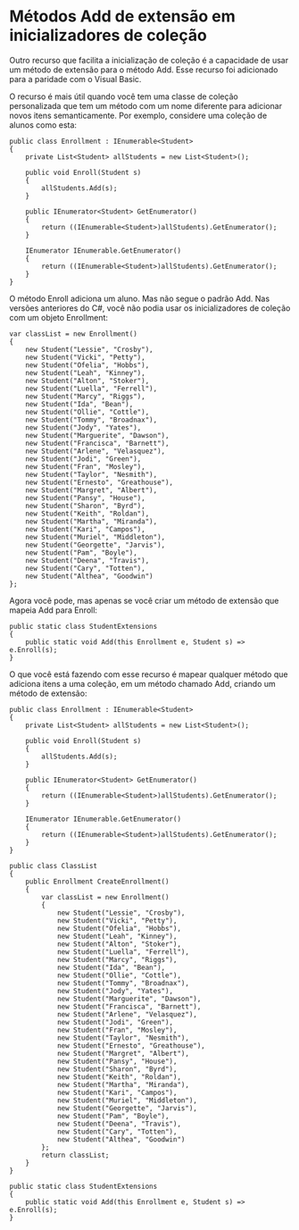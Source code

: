 ﻿# Métodos Add de extensão em inicializadores de coleção
Outro recurso que facilita a inicialização de coleção é a capacidade de usar um método de extensão para o método Add. Esse recurso foi adicionado para a paridade com o Visual Basic.

O recurso é mais útil quando você tem uma classe de coleção personalizada que tem um método com um nome diferente para adicionar novos itens semanticamente.
Por exemplo, considere uma coleção de alunos como esta:



```
public class Enrollment : IEnumerable<Student>
{
    private List<Student> allStudents = new List<Student>();

    public void Enroll(Student s)
    {
        allStudents.Add(s);
    }

    public IEnumerator<Student> GetEnumerator()
    {
        return ((IEnumerable<Student>)allStudents).GetEnumerator();
    }

    IEnumerator IEnumerable.GetEnumerator()
    {
        return ((IEnumerable<Student>)allStudents).GetEnumerator();
    }
}
```
O método Enroll adiciona um aluno. Mas não segue o padrão Add. Nas versões anteriores do C#, você não podia usar os inicializadores de coleção com um objeto Enrollment:



```
var classList = new Enrollment()
{
    new Student("Lessie", "Crosby"),
    new Student("Vicki", "Petty"),
    new Student("Ofelia", "Hobbs"),
    new Student("Leah", "Kinney"),
    new Student("Alton", "Stoker"),
    new Student("Luella", "Ferrell"),
    new Student("Marcy", "Riggs"),
    new Student("Ida", "Bean"),
    new Student("Ollie", "Cottle"),
    new Student("Tommy", "Broadnax"),
    new Student("Jody", "Yates"),
    new Student("Marguerite", "Dawson"),
    new Student("Francisca", "Barnett"),
    new Student("Arlene", "Velasquez"),
    new Student("Jodi", "Green"),
    new Student("Fran", "Mosley"),
    new Student("Taylor", "Nesmith"),
    new Student("Ernesto", "Greathouse"),
    new Student("Margret", "Albert"),
    new Student("Pansy", "House"),
    new Student("Sharon", "Byrd"),
    new Student("Keith", "Roldan"),
    new Student("Martha", "Miranda"),
    new Student("Kari", "Campos"),
    new Student("Muriel", "Middleton"),
    new Student("Georgette", "Jarvis"),
    new Student("Pam", "Boyle"),
    new Student("Deena", "Travis"),
    new Student("Cary", "Totten"),
    new Student("Althea", "Goodwin")
};
```
Agora você pode, mas apenas se você criar um método de extensão que mapeia Add para Enroll:



```
public static class StudentExtensions
{
    public static void Add(this Enrollment e, Student s) => e.Enroll(s);
}
```
O que você está fazendo com esse recurso é mapear qualquer método que adiciona itens a uma coleção, em um método chamado Add, criando um método de extensão:




```
public class Enrollment : IEnumerable<Student>
{
    private List<Student> allStudents = new List<Student>();

    public void Enroll(Student s)
    {
        allStudents.Add(s);
    }

    public IEnumerator<Student> GetEnumerator()
    {
        return ((IEnumerable<Student>)allStudents).GetEnumerator();
    }

    IEnumerator IEnumerable.GetEnumerator()
    {
        return ((IEnumerable<Student>)allStudents).GetEnumerator();
    }
}
```



```
public class ClassList
{
    public Enrollment CreateEnrollment()
    {
        var classList = new Enrollment()
        {
            new Student("Lessie", "Crosby"),
            new Student("Vicki", "Petty"),
            new Student("Ofelia", "Hobbs"),
            new Student("Leah", "Kinney"),
            new Student("Alton", "Stoker"),
            new Student("Luella", "Ferrell"),
            new Student("Marcy", "Riggs"),
            new Student("Ida", "Bean"),
            new Student("Ollie", "Cottle"),
            new Student("Tommy", "Broadnax"),
            new Student("Jody", "Yates"),
            new Student("Marguerite", "Dawson"),
            new Student("Francisca", "Barnett"),
            new Student("Arlene", "Velasquez"),
            new Student("Jodi", "Green"),
            new Student("Fran", "Mosley"),
            new Student("Taylor", "Nesmith"),
            new Student("Ernesto", "Greathouse"),
            new Student("Margret", "Albert"),
            new Student("Pansy", "House"),
            new Student("Sharon", "Byrd"),
            new Student("Keith", "Roldan"),
            new Student("Martha", "Miranda"),
            new Student("Kari", "Campos"),
            new Student("Muriel", "Middleton"),
            new Student("Georgette", "Jarvis"),
            new Student("Pam", "Boyle"),
            new Student("Deena", "Travis"),
            new Student("Cary", "Totten"),
            new Student("Althea", "Goodwin")
        };
        return classList;
    }           
}

public static class StudentExtensions
{
    public static void Add(this Enrollment e, Student s) => e.Enroll(s);
}
```